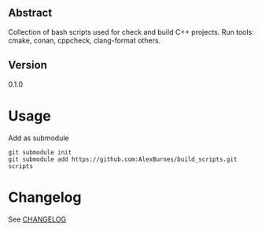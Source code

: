 ## Abstract

Collection of bash scripts used for check and build C++ projects.
Run tools: cmake, conan, cppcheck, clang-format others.

## Version

0.1.0

# Usage

Add as submodule

    git submodule init
    git submodule add https://github.com:AlexBurnes/build_scripts.git scripts

# Changelog

See [CHANGELOG](CHANGELOG.md)
